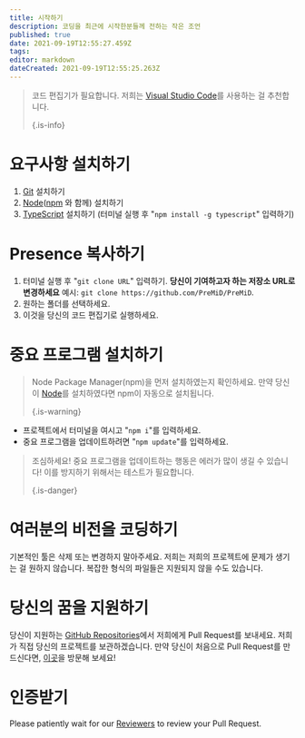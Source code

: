 ```yaml
---
title: 시작하기
description: 코딩을 최근에 시작한분들께 전하는 작은 조언
published: true
date: 2021-09-19T12:55:27.459Z
tags: 
editor: markdown
dateCreated: 2021-09-19T12:55:25.263Z
---
```


> 코드 편집기가 필요합니다. 저희는  [Visual Studio Code](https://code.visualstudio.com/)를 사용하는 걸 추천합니다. 
> 
> {.is-info}

# 요구사항 설치하기
1. [Git](https://git-scm.com/) 설치하기
2. [Node](https://nodejs.org/en/)([npm](https://www.npmjs.com/) 와 함께) 설치하기
3. [TypeScript](https://www.typescriptlang.org/index.html#download-links) 설치하기 (터미널 실행 후 "`npm install -g typescript`" 입력하기)

# Presence 복사하기
1. 터미널 실행 후 "`git clone URL`" 입력하기. **당신이 기여하고자 하는 저장소 URL로 변경하세요** 예시: `git clone https://github.com/PreMiD/PreMiD`.
2. 원하는 폴더를 선택하세요.
3. 이것을 당신의 코드 편집기로 실행하세요.

# 중요 프로그램 설치하기
> Node Package Manager(npm)을 먼저 설치하였는지 확인하세요. 만약 당신이 [Node](https://nodejs.org/en/)를 설치하였다면 npm이 자동으로 설치됩니다. 
> 
> {.is-warning}

- 프로젝트에서 터미널을 여시고 "`npm i`"를 입력하세요.
- 중요 프로그램을 업데이트하려면 "`npm update`"를 입력하세요.

> 조심하세요! 중요 프로그램을 업데이트하는 행동은 에러가 많이 생길 수 있습니다! 이를 방지하기 위해서는 테스트가 필요합니다. 
> 
> {.is-danger}

# 여러분의 비전을 코딩하기
기본적인 툴은 삭제 또는 변경하지 말아주세요. 저희는  저희의 프로젝트에 문제가 생기는 걸 원하지 않습니다. 복잡한 형식의 파일들은 지원되지 않을 수도 있습니다.

# 당신의 꿈을 지원하기
당신이 지원하는 [GitHub Repositories](https://github.com/PreMiD/)에서 저희에게 Pull Request를 보내세요. 저희가 직접 당신의 프로젝트를 보관하겠습니다. 만약 당신이 처음으로 Pull Request를 만드신다면,  [이곳](https://help.github.com/en/articles/creating-a-pull-request)을 방문해 보세요!

# 인증받기
Please patiently wait for our [Reviewers](https://docs.premid.app/en/dev/presence/guidelines#presence-reviewers) to review your Pull Request.
